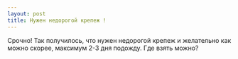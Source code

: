 ```yaml
---
layout: post 
title: Нужен недорогой крепеж ! 
--- 
```

Срочно! Так получилось, что нужен недорогой крепеж и желательно как можно скорее, максимум 2-3 дня подожду. Где взять можно?